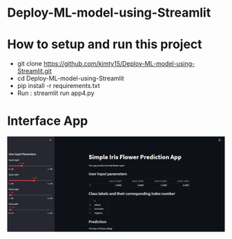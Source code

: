 # Deploy-ML-model-using-Streamlit
# How to setup and run this project
- git clone https://github.com/kimty15/Deploy-ML-model-using-Streamlit.git
- cd Deploy-ML-model-using-Streamlit
- pip install -r requirements.txt
- Run : streamlit run app4.py 
# Interface App
![My Image](demo.png)

